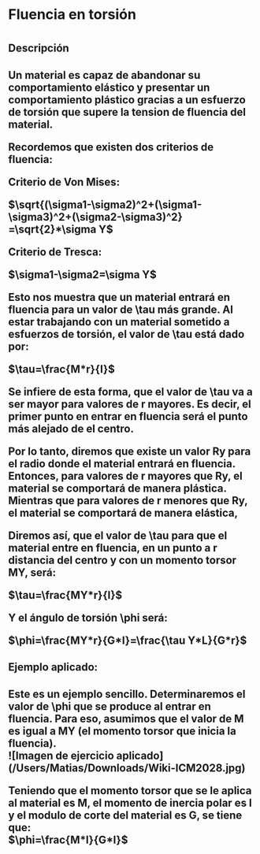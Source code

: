 <h1>Fluencia en torsión<h1>
<h2>Descripción<h2>
<p>Un material es capaz de abandonar su comportamiento elástico y presentar un comportamiento plástico gracias a un esfuerzo de torsión que supere la tension de fluencia del material.<br>
<p>Recordemos que existen dos criterios de fluencia:</p>
<p>Criterio de Von Mises:</p>
$\sqrt{(\sigma1-\sigma2)^2+(\sigma1-\sigma3)^2+(\sigma2-\sigma3)^2} =\sqrt{2}*\sigma Y$
<p>Criterio de Tresca:</p>
$\sigma1-\sigma2=\sigma Y$
<p>Esto nos muestra que un material entrará en fluencia para un valor de \tau más grande. Al estar trabajando con un material sometido a esfuerzos de torsión, el valor de \tau está dado por:</p>
$\tau=\frac{M*r}{I}$
<p>Se infiere de esta forma, que el valor de \tau va a ser mayor para valores de r mayores. Es decir, el primer punto en entrar en fluencia será el punto más alejado de el centro.<br>
<p>Por lo tanto, diremos que existe un valor Ry para el radio donde el material entrará en fluencia. Entonces, para valores de r mayores que Ry, el material se comportará de manera plástica. Mientras que para valores de r menores que Ry, el material se comportará de manera elástica,<br>
<p>Diremos así, que el valor de \tau para que el material entre en fluencia, en un punto a r distancia del centro y con un momento torsor MY, será:</p>
$\tau=\frac{MY*r}{I}$
<p>Y el ángulo de torsión \phi será:</p>
$\phi=\frac{MY*r}{G*I}=\frac{\tau Y*L}{G*r}$
<h2>Ejemplo aplicado:<h2>
<p>Este es un ejemplo sencillo. Determinaremos el valor de \phi que se produce al entrar en fluencia. Para eso, asumimos que el valor de M es igual a MY (el momento torsor que inicia la fluencia).<br>
![Imagen de ejercicio aplicado](/Users/Matias/Downloads/Wiki-ICM2028.jpg)
<p>Teniendo que el momento torsor que se le aplica al material es M, el momento de inercia polar es I y el modulo de corte del material es G, se tiene que:<br>
$\phi=\frac{M*l}{G*I}$
